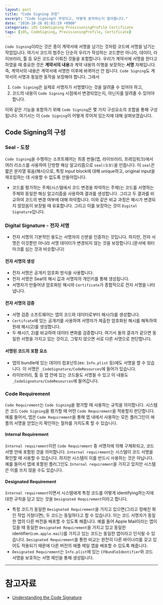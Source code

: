 ```yaml
---
layout: post
title: "Code Signing 과정"
excerpt: "Code Signing이 무엇이고, 어떻게 동작하는지 알아봅니다."
date: "2018-10-28 01:03:19 +0900"
categories: iOS CodeSigning ProvisioningProfile Certificate
tags: [iOS, CodeSigning, ProvisioningProfile, Certificate]
---
```


`Code Signing`이라는 것은 종이 계약서에 서명을 남기는 것처럼 코드에 서명을 남기는 작업입니다. 여기서 코드의 범주는 단순히 우리가 작성하는 코드뿐만 아니라, 데이터, 라이브러리, 툴 등 모든 코드로 이뤄진 것들을 포함합니다. 우리가 계약서에 서명을 한다고 하였을 때 중요한 것은 **계약서의 내용**과 계약 내용의 이행을 보장하는 **서명** 자체입니다. 즉, 계약서의 내용은 계약서에 서명한 이후에 바뀌어선 안 됩니다. `Code Signing`도 계약서의 서명과 동일한 동작을 보장해야 합니다. 그래서

1. `Code Signing`은 실제로 서명자가 서명했다는 것을 알려줄 수 있어야 하고,
2. 코드의 내용이 `Code Signing` 시점에서 변경되었는지, 아닌지를 알려줄 수 있어야 합니다.

이와 같은 기능을 포함하기 위해 `Code Signing`은 몇 가지 구성요소의 조합을 통해 구성됩니다. 여기서는 이 `Code Signing`이 어떻게 루어져 있는지에 대해 살펴보겠습니다.

## Code Signing의 구성

### Seal - 도장

`Code Signing`을 수행하는 소프트웨어는 최종 번들(앱, 라이브러리, 프레임워크)에서 여러 리소스를 사용하여 단방향 해싱 알고리즘으로 `seal(도장)`을 만듭니다. 이 `seal`은 짧은 문자열 묶음(해시)으로, 특정 input block에 대해 unique하고, original input을 재조립하는 데 사용할 수 없도록 만들어집니다.

* 코드를 평가하는 주체(시스템에서 코드 변경을 파악하는 주체)는 코드를 서명하는 주체와 동일한 해싱 알고리즘을 사용하여 결과를 생성합니다. 그리고 두 결과를 비교하여 코드의 변경 여부에 대해 파악합니다. 이와 같은 비교 과정은 해시가 변경되지 않았음이 보장될 때 유효합니다. 그리고 이를 보장하는 것이 `Digital Signature`입니다.

### Digital Signature - 전자 서명

* 전자 서명의 기본적인 용도는 서명자의 신분을 인증하는 것입니다. 하지만, 전자 서명은 이것뿐만 아니라 서명 데이터가 변경되지 않는 것을 보장합니다.(문서에 워터마크를 심는 것과 비슷합니다)

#### 전자 서명의 생성
* 전자 서명은 공개키 암호화 방식을 사용합니다.
* 전자 서명은 Seal의 해시 값과 서명자의 개인키를 통해 생성됩니다.
* 서명자가 만들어낸 암호화된 해시와 `Certificate`가 종합적으로 전자 서명을 나타냅니다.

#### 전자 서명의 검증

* 서명 검증 소프트웨어는 앱의 코드와 데이터로부터 해시(1)를 생성합니다.
* `Certifcate`에 있는 공개키를 사용하여 서명자가 제출한 암호화된 해시를 해독하여 원래 해시(2)를 생성합니다.
* 두 해시(1, 2)를 비교하여 데이터 변화를 검증합니다. 여기서 둘의 결과가 같으면 동일한 서명을 가지고 있는 것이고, 그렇지 않으면 서로 다른 서명으로 판단합니다.

#### 서명된 코드의 포함 요소

* 앱의 bundle에 있는 데이터 컴포넌트(ex: `Info.plist` 등)에도 서명을 할 수 있습니다. 이 서명은 `_CodeSignature/CodeResources`에 들어가 있습니다.
* 라이브러리, 툴 등 앱 안에 있는 코드들도 서명될 수 있고 이 내용도 `_CodeSignature/CodeResources`에 들어갑니다.

### Code Requirement

`Code Requirement`는 `Code Signing`을 평가할 때 사용하는 규칙을 의미합니다. 시스템은 코드 `Code Signing`을 평가할 때 어떤 `Code Requirement`을 적용할지 판단합니다. 예를 들어서, 앱은 `Code Requirement`을 통해 앱 내에서 사용하는 모든 플러그인이 애플의 서명을 얻었는지 확인하는 절차를 거치도록 할 수 있습니다.

#### Internal Requirement

`Internal requirement`이란 `Code Requirement` 중 서명자에 의해 구체화되고, 코드 서명 안에 포함된 것을 의미합니다. `Internal requirement`는 시스템이 코드 서명을 확인할 때 사용할 수 있습니다. 하지만 시스템이 이를 반드시 사용하는 것은 아닙니다. 예를 들어서 앱에 포함된 플러그인도 `Internal requirement`을 가지고 있지만 시스템은 이를 쓰지 않을 수도 있습니다.

#### Designated Requirement

`Internal requirement`이면서 시스템에게 특정 코드를 어떻게 identifying하는지에 대한 규칙을 담고 있는 것을 `Designated Requirement`이라고 합니다.

* 특정 코드가 동일한 `Designated Requirement`을 가지고 있으면(그리고 정해진 확인 작업 거쳤다면), 두 코드는 동일하다고 할 수 있습니다. 이는 코드 서명자가 동일한 앱의 다른 버전을 배포할 수 있도록 해줍니다. 예를 들어 Apple Mail이라는 앱이 있을 때 동일한 `Designated Requirement`을 가지고 있고 동일한 identifier(`com.apple.mail`)를 가지고 있는 코드는 동일한 앱이라고 인식될 수 있습니다. `Designated Requirement`을 통한 비교는 완전히 다른 바이너리를 갖고 있어도 적용되기 때문에 다른 버전의 애플 메일 앱을 배포할 수 있도록 해줍니다.
* `Designated Requirement`는 `Info.plist`에 있는 `CFBundleIdentifier`와 코드 서명을 보호하는 서명 체인을 통해 생성됩니다.


---

# 참고자료

* [Understanding the Code Signature](https://developer.apple.com/library/archive/documentation/Security/Conceptual/CodeSigningGuide/AboutCS/AboutCS.html#//apple_ref/doc/uid/TP40005929-CH3-SW3)
